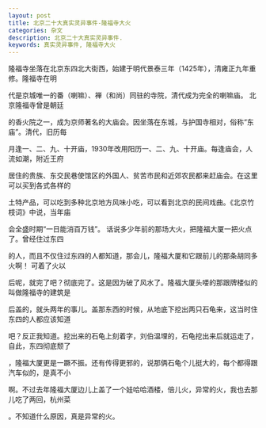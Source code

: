 ```yaml
---
layout: post
title: 北京二十大真实灵异事件-隆福寺大火
categories: 杂文
description: 北京二十大真实灵异事件.
keywords: 真实灵异事件, 隆福寺大火
---
```


隆福寺坐落在北京东四北大街西，始建于明代景泰三年（1425年），清雍正九年重修。隆福寺在明

代是京城唯一的番（喇嘛）、禅（和尚）同驻的寺院，清代成为完全的喇嘛庙。 北京隆福寺曾是朝廷

的香火院之一，成为京师著名的大庙会。因坐落在东城，与护国寺相对，俗称“东庙”。清代，旧历每

月逢一、二、九、十开庙，1930年改用阳历一、二、九、十开庙。每逢庙会，人流如潮，附近王府

居住的贵族、东交民巷使馆区的外国人、贫苦市民和近郊农民都来赶庙会。在这里可以买到各式各样的

土特产品，可以吃到多种北京地方风味小吃，可以看到北京的民间戏曲。《北京竹枝词》中说，当年庙

会全盛时期“一日能消百万钱”。 话说多少年前的那场大火，把隆福大厦一把火点了。曾经住过东四

的人，而且不仅住过东四的人都知道，那会儿，隆福大厦和它跟前儿的那条胡同多火啊！ 可着了火以

后呢，就完了吧？彻底完了。这是因为破了风水了。隆福大厦头喽的那跟牌楼似的叫做隆福寺的建筑是

后盖的，就头两年的事儿。盖那东西的时候，从地底下挖出两只石龟来，这当时住东四的人都应该知道

吧？反正我知道。挖出来的石龟上刻着字，刘伯温埋的，石龟挖出来后就运走了，自此，东四彻底颓了

，隆福大厦更是一蹶不振。还有传得更邪的，说那俩石龟个儿挺大的，每个都得跟汽车似的，是真不小

啊。不过去年隆福大厦边儿上盖了一个娃哈哈酒楼，倍儿火，异常的火，我也去那儿吃了两回，杭州菜

。不知道什么原因，真是异常的火。
